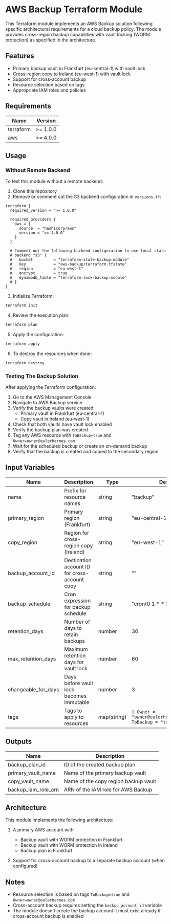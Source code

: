 # AWS Backup Terraform Module

This Terraform module implements an AWS Backup solution following specific architectural requirements for a cloud backup policy. The module provides cross-region backup capabilities with vault locking (WORM protection) as specified in the architecture.

## Features

- Primary backup vault in Frankfurt (eu-central-1) with vault lock
- Cross-region copy to Ireland (eu-west-1) with vault lock
- Support for cross-account backup 
- Resource selection based on tags
- Appropriate IAM roles and policies

## Requirements

| Name | Version |
|------|---------|
| terraform | >= 1.0.0 |
| aws | >= 4.0.0 |

## Usage

### Without Remote Backend

To test this module without a remote backend:

1. Clone this repository
2. Remove or comment out the S3 backend configuration in `versions.tf`:

```hcl
terraform {
  required_version = ">= 1.0.0"
  
  required_providers {
    aws = {
      source  = "hashicorp/aws"
      version = ">= 4.0.0"
    }
  }
  
  # Comment out the following backend configuration to use local state
  # backend "s3" {
  #   bucket         = "terraform-state-backup-module"
  #   key            = "aws-backup/terraform.tfstate"
  #   region         = "eu-west-1"
  #   encrypt        = true
  #   dynamodb_table = "terraform-lock-backup-module"
  # }
}
```

3. Initialize Terraform:
```bash
terraform init
```

4. Review the execution plan:
```bash
terraform plan
```

5. Apply the configuration:
```bash
terraform apply
```

6. To destroy the resources when done:
```bash
terraform destroy
```

### Testing The Backup Solution

After applying the Terraform configuration:

1. Go to the AWS Management Console
2. Navigate to AWS Backup service
3. Verify the backup vaults were created:
   - Primary vault in Frankfurt (eu-central-1)
   - Copy vault in Ireland (eu-west-1)
4. Check that both vaults have vault lock enabled
5. Verify the backup plan was created
6. Tag any AWS resource with `ToBackup=true` and `Owner=owner@eulerhermes.com`
7. Wait for the scheduled backup or create an on-demand backup
8. Verify that the backup is created and copied to the secondary region

## Input Variables

| Name | Description | Type | Default |
|------|-------------|------|---------|
| name | Prefix for resource names | string | "backup" |
| primary_region | Primary region (Frankfurt) | string | "eu-central-1" |
| copy_region | Region for cross-region copy (Ireland) | string | "eu-west-1" |
| backup_account_id | Destination account ID for cross-account copy | string | "" |
| backup_schedule | Cron expression for backup schedule | string | "cron(0 1 * * ? *)" |
| retention_days | Number of days to retain backups | number | 30 |
| max_retention_days | Maximum retention days for vault lock | number | 60 |
| changeable_for_days | Days before vault lock becomes immutable | number | 3 |
| tags | Tags to apply to resources | map(string) | `{ Owner = "owner@eulerhermes.com.com", ToBackup = "true" }` |

## Outputs

| Name | Description |
|------|-------------|
| backup_plan_id | ID of the created backup plan |
| primary_vault_name | Name of the primary backup vault |
| copy_vault_name | Name of the copy region backup vault |
| backup_iam_role_arn | ARN of the IAM role for AWS Backup |

## Architecture

This module implements the following architecture:

1. A primary AWS account with:
   - Backup vault with WORM protection in Frankfurt
   - Backup vault with WORM protection in Ireland
   - Backup plan in Frankfurt

2. Support for cross-account backup to a separate backup account (when configured)

## Notes

- Resource selection is based on tags `ToBackup=true` and `Owner=owner@eulerhermes.com`
- Cross-account backup requires setting the `backup_account_id` variable
- The module doesn't create the backup account it must exist already if cross-account backup is enabled